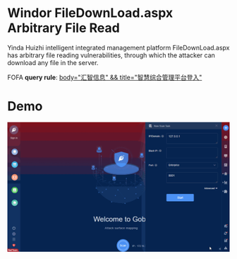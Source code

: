 # Windor FileDownLoad.aspx Arbitrary File Read

Yinda Huizhi intelligent integrated management platform FileDownLoad.aspx has arbitrary file reading vulnerabilities, through which the attacker can download any file in the server.

FOFA **query rule**: [body="汇智信息" && title="智慧综合管理平台登入"](https://fofa.so/result?qbase64=Ym9keT0i5rGH5pm65L%2Bh5oGvIiAmJiB0aXRsZT0i5pm65oWn57u85ZCI566h55CG5bmz5Y%2Bw55m75YWlIg%3D%3D)

# Demo

![Windor_FileDownLoad_aspx_Arbitrary_File_Read](Windor_FileDownLoad_aspx_Arbitrary_File_Read.gif)
